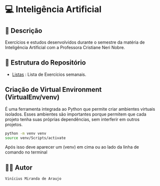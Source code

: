 # 💻 Inteligência Artificial

## 📃 Descrição

Exercícios e estudos desenvolvidos durante o semestre da matéria de Inteligência Artificial com a Professora Cristiane 
Neri Nobre.

## 📑 Estrutura do Repositório

- [Listas](/IA/Listas/) : Lista de Exercícios semanais.

## Criação de Virtual Environment (VirtualEnv/venv)

É uma ferramenta integrada ao Python que permite criar ambientes virtuais isolados. Esses ambientes são importantes porque permitem que cada projeto tenha suas próprias dependências, sem interferir em outros projetos.

```bash
python -m venv venv
source venv/Scripts/activate
```

Após isso deve aparecer um (venv) em cima ou ao lado da linha de comando no terminal

## 👨‍💻 Autor

`Vinícius Miranda de Araujo`
